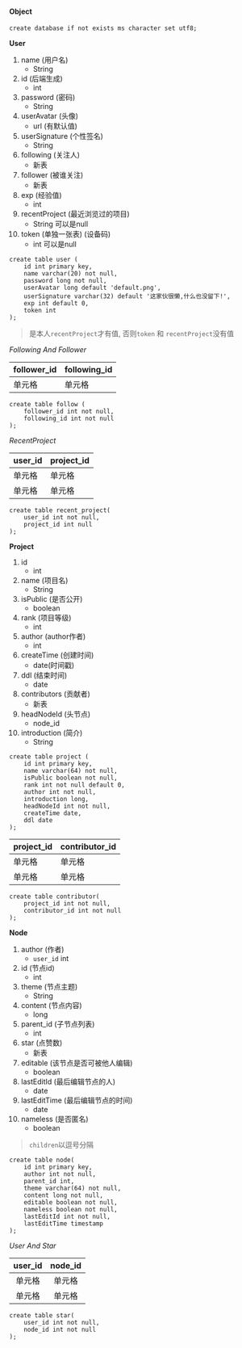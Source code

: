 #### Object  

```mysql
create database if not exists ms character set utf8;
```

**User**  

1. name (用户名) 
	- String  
2. id  (后端生成)  
	- int  
3. password (密码)  
	- String  
4. userAvatar (头像)   
	- url (有默认值)   
5. userSignature (个性签名)  
	- String  
6. following (关注人)   
	- 新表  
7. follower  (被谁关注)   
	- 新表  
8. exp  (经验值)   
	- int  
9. recentProject (最近浏览过的项目)  
	- String 可以是null  
10. token (单独一张表)  (设备码)   
	- int 可以是null   

```mysql
create table user (
	id int primary key,
	name varchar(20) not null,
	password long not null,
	userAvatar long default 'default.png',
	userSignature varchar(32) default '这家伙很懒,什么也没留下!',
	exp int default 0,
	token int 
);
```

> 是本人`recentProject`才有值,
> 否则`token` 和 `recentProject`没有值  

*Following And Follower*  

| follower_id | following_id |
|-------------|--------------|
| 单元格      | 单元格       |

```mysql
create table follow (
	follower_id int not null,
	following_id int not null
);
```

*RecentProject*  

| user_id | project_id |
|---------|------------|
| 单元格  | 单元格     |
| 单元格  | 单元格     |

```mysql
create table recent_project(
	user_id int not null,
	project_id int null 
);
```
**Project**    

1. id  
	- int   
2. name (项目名)
	- String   
3. isPublic  (是否公开)  
	- boolean  
4. rank (项目等级) 
	- int    
5. author  (author作者)  
	- int   
6. createTime (创建时间)   
	- date(时间戳)  
7. ddl (结束时间)   
	- date  
8. contributors (贡献者)   
	- 新表
9. headNodeId (头节点) 
	- node_id  
10. introduction  (简介)  
	- String  

```mysql
create table project (
	id int primary key,
	name varchar(64) not null,
	isPublic boolean not null,
	rank int not null default 0,
	author int not null,
	introduction long,
	headNodeId int not null,
	createTime date,
	ddl date
);
```

| project_id | contributor_id |
|------------|----------------|
| 单元格     | 单元格         |
| 单元格     | 单元格         |


```mysql  
create table contributor(
	project_id int not null,
	contributor_id int not null
);
```
**Node**  

1. author  (作者)  
	- `user_id` int  
2. id (节点id)   
	- int  
2. theme (节点主题)   
	- String  
3. content (节点内容)   
	- long  
4. parent_id (子节点列表)   
	- int   
5. star (点赞数)   
	- 新表  
6. editable (该节点是否可被他人编辑)   
	- boolean  
7. lastEditId (最后编辑节点的人)   
	- date 
8. lastEditTime (最后编辑节点的时间)   
	- date  
9. nameless (是否匿名) 
	- boolean  

> `children`以逗号分隔   

```mysql  
create table node(
	id int primary key,
	author int not null,
	parent_id int,
	theme varchar(64) not null,
	content long not null,
	editable boolean not null,
	nameless boolean not null,
	lastEditId int not null,
	lastEditTime timestamp
);
```

*User And Star*    

| user_id | node_id |
|:-------:|:-------:|
|  单元格 |  单元格 |
|  单元格 |  单元格 |

```mysql
create table star(
	user_id int not null,
	node_id int not null
);
```

